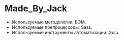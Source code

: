 # Made_By_Jack

- Используемые методологии: БЭМ.
- Используемые препроцессоры:  Sass.
- Используемые инструменты автоматизации: Gulp.
